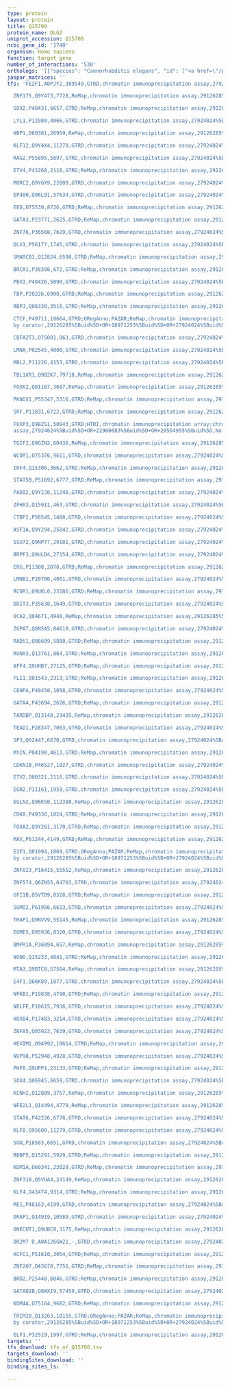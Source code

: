 ```yaml
---
type: protein
layout: protein
title: Q15700
protein_name: DLG2
uniprot_accession: Q15700
ncbi_gene_id: '1740'
organism: Homo sapiens
function: target gene
number_of_interactions: '530'
orthologs: '[{"species": "Caenorhabditis elegans", "id": ["<a href=\"/protein/g5ecy0\">G5ECY0</a>"]}, {"species": "Mus musculus", "id": ["A0A571BEZ4"]}, {"species": "Rattus norvegicus", "id": ["<a href=\"/protein/f1m907\">F1M907</a>"]}, {"species": "Drosophila melanogaster", "id": ["<a href=\"/protein/p31007\">P31007</a>"]}]'
jaspar_matrices: ''
tfs: 'FEZF1,A0PJY2,389549,GTRD,chromatin immunoprecipitation assay,27924024%5Buid%5D,No

  ZNF175,Q9Y473,7728,ReMap,chromatin immunoprecipitation assay,29126285%5Buid%5D,No

  SOX2,P48431,6657,GTRD;ReMap,chromatin immunoprecipitation assay,29126285%5Buid%5D+OR+27924024%5Buid%5D,No

  LYL1,P12980,4066,GTRD,chromatin immunoprecipitation assay,27924024%5Buid%5D,No

  HBP1,O60381,26959,ReMap,chromatin immunoprecipitation assay,29126285%5Buid%5D,No

  KLF12,Q9Y4X4,11278,GTRD,chromatin immunoprecipitation assay,27924024%5Buid%5D,No

  RAG2,P55895,5897,GTRD,chromatin immunoprecipitation assay,27924024%5Buid%5D,No

  ETV4,P43268,2118,GTRD;ReMap,chromatin immunoprecipitation assay,29126285%5Buid%5D+OR+27924024%5Buid%5D,No

  MORC2,Q9Y6X9,22880,GTRD,chromatin immunoprecipitation assay,27924024%5Buid%5D,No

  EP400,Q96L91,57634,GTRD,chromatin immunoprecipitation assay,27924024%5Buid%5D,No

  EED,O75530,8726,GTRD;ReMap,chromatin immunoprecipitation assay,29126285%5Buid%5D+OR+27924024%5Buid%5D,No

  GATA3,P23771,2625,GTRD;ReMap,chromatin immunoprecipitation assay,29126285%5Buid%5D+OR+27924024%5Buid%5D,No

  ZNF76,P36508,7629,GTRD,chromatin immunoprecipitation assay,27924024%5Buid%5D,No

  DLX1,P56177,1745,GTRD,chromatin immunoprecipitation assay,27924024%5Buid%5D,No

  SMARCB1,Q12824,6598,GTRD;ReMap,chromatin immunoprecipitation assay,29126285%5Buid%5D+OR+27924024%5Buid%5D,No

  BRCA1,P38398,672,GTRD;ReMap,chromatin immunoprecipitation assay,29126285%5Buid%5D+OR+27924024%5Buid%5D,No

  PBX3,P40426,5090,GTRD,chromatin immunoprecipitation assay,27924024%5Buid%5D,No

  TBP,P20226,6908,GTRD;ReMap,chromatin immunoprecipitation assay,29126285%5Buid%5D+OR+27924024%5Buid%5D,No

  RBPJ,Q06330,3516,GTRD;ReMap,chromatin immunoprecipitation assay,29126285%5Buid%5D+OR+27924024%5Buid%5D,No

  CTCF,P49711,10664,GTRD;ORegAnno;PAZAR;ReMap,chromatin immunoprecipitation assay;inferred
  by curator,29126285%5Buid%5D+OR+18971253%5Buid%5D+OR+27924024%5Buid%5D+OR+26578589%5Buid%5D,No

  CBFA2T3,O75081,863,GTRD,chromatin immunoprecipitation assay,27924024%5Buid%5D,No

  LMNA,P02545,4000,GTRD,chromatin immunoprecipitation assay,27924024%5Buid%5D,No

  MBL2,P11226,4153,GTRD,chromatin immunoprecipitation assay,27924024%5Buid%5D,No

  TBL1XR1,Q9BZK7,79718,ReMap,chromatin immunoprecipitation assay,29126285%5Buid%5D,No

  FOXK2,Q01167,3607,ReMap,chromatin immunoprecipitation assay,29126285%5Buid%5D,No

  PKNOX1,P55347,5316,GTRD;ReMap,chromatin immunoprecipitation assay,29126285%5Buid%5D+OR+27924024%5Buid%5D,No

  SRF,P11831,6722,GTRD;ReMap,chromatin immunoprecipitation assay,29126285%5Buid%5D+OR+27924024%5Buid%5D,No

  FOXP3,Q9BZS1,50943,GTRD;HTRI,chromatin immunoprecipitation array;chromatin immunoprecipitation
  assay,27924024%5Buid%5D+OR+22900683%5Buid%5D+OR+20554955%5Buid%5D,No

  TGIF2,Q9GZN2,60436,ReMap,chromatin immunoprecipitation assay,29126285%5Buid%5D,No

  NCOR1,O75376,9611,GTRD,chromatin immunoprecipitation assay,27924024%5Buid%5D,No

  IRF4,Q15306,3662,GTRD;ReMap,chromatin immunoprecipitation assay,29126285%5Buid%5D+OR+27924024%5Buid%5D,No

  STAT5B,P51692,6777,GTRD;ReMap,chromatin immunoprecipitation assay,29126285%5Buid%5D+OR+27924024%5Buid%5D,No

  PADI2,Q9Y2J8,11240,GTRD,chromatin immunoprecipitation assay,27924024%5Buid%5D,No

  ZFHX3,Q15911,463,GTRD,chromatin immunoprecipitation assay,27924024%5Buid%5D,No

  CTBP2,P56545,1488,GTRD,chromatin immunoprecipitation assay,27924024%5Buid%5D,No

  ASF1A,Q9Y294,25842,GTRD,chromatin immunoprecipitation assay,27924024%5Buid%5D,No

  SSU72,Q9NP77,29101,GTRD,chromatin immunoprecipitation assay,27924024%5Buid%5D,No

  BRPF3,Q9ULD4,27154,GTRD,chromatin immunoprecipitation assay,27924024%5Buid%5D,No

  ERG,P11308,2078,GTRD;ReMap,chromatin immunoprecipitation assay,29126285%5Buid%5D+OR+27924024%5Buid%5D,No

  LMNB1,P20700,4001,GTRD,chromatin immunoprecipitation assay,27924024%5Buid%5D,No

  RCOR1,Q9UKL0,23186,GTRD;ReMap,chromatin immunoprecipitation assay,29126285%5Buid%5D+OR+27924024%5Buid%5D,No

  DDIT3,P35638,1649,GTRD,chromatin immunoprecipitation assay,27924024%5Buid%5D,No

  OCA2,Q04671,4948,ReMap,chromatin immunoprecipitation assay,29126285%5Buid%5D,No

  ZGPAT,Q8N5A5,84619,GTRD,chromatin immunoprecipitation assay,27924024%5Buid%5D,No

  RAD51,Q06609,5888,GTRD;ReMap,chromatin immunoprecipitation assay,29126285%5Buid%5D+OR+27924024%5Buid%5D,No

  RUNX3,Q13761,864,GTRD;ReMap,chromatin immunoprecipitation assay,29126285%5Buid%5D+OR+27924024%5Buid%5D,No

  AFF4,Q9UHB7,27125,GTRD;ReMap,chromatin immunoprecipitation assay,29126285%5Buid%5D+OR+27924024%5Buid%5D,No

  FLI1,Q01543,2313,GTRD;ReMap,chromatin immunoprecipitation assay,29126285%5Buid%5D+OR+27924024%5Buid%5D,No

  CENPA,P49450,1058,GTRD,chromatin immunoprecipitation assay,27924024%5Buid%5D,No

  GATA4,P43694,2626,GTRD;ReMap,chromatin immunoprecipitation assay,29126285%5Buid%5D+OR+27924024%5Buid%5D,No

  TARDBP,Q13148,23435,ReMap,chromatin immunoprecipitation assay,29126285%5Buid%5D,No

  TEAD1,P28347,7003,GTRD,chromatin immunoprecipitation assay,27924024%5Buid%5D,No

  SP3,Q02447,6670,GTRD,chromatin immunoprecipitation assay,27924024%5Buid%5D,No

  MYCN,P04198,4613,GTRD;ReMap,chromatin immunoprecipitation assay,29126285%5Buid%5D+OR+27924024%5Buid%5D,No

  CDKN1B,P46527,1027,GTRD,chromatin immunoprecipitation assay,27924024%5Buid%5D,No

  ETV2,O00321,2116,GTRD,chromatin immunoprecipitation assay,27924024%5Buid%5D,No

  EGR2,P11161,1959,GTRD,chromatin immunoprecipitation assay,27924024%5Buid%5D,No

  EGLN2,Q96KS0,112398,ReMap,chromatin immunoprecipitation assay,29126285%5Buid%5D,No

  CDK8,P49336,1024,GTRD;ReMap,chromatin immunoprecipitation assay,29126285%5Buid%5D+OR+27924024%5Buid%5D,No

  FOXA2,Q9Y261,3170,GTRD;ReMap,chromatin immunoprecipitation assay,29126285%5Buid%5D+OR+27924024%5Buid%5D,No

  MAX,P61244,4149,GTRD;ReMap,chromatin immunoprecipitation assay,29126285%5Buid%5D+OR+27924024%5Buid%5D,No

  E2F1,Q01094,1869,GTRD;ORegAnno;PAZAR;ReMap,chromatin immunoprecipitation assay;inferred
  by curator,29126285%5Buid%5D+OR+18971253%5Buid%5D+OR+27924024%5Buid%5D+OR+26578589%5Buid%5D,No

  ZNF823,P16415,55552,ReMap,chromatin immunoprecipitation assay,29126285%5Buid%5D,No

  ZNF574,Q6ZN55,64763,GTRD,chromatin immunoprecipitation assay,27924024%5Buid%5D,No

  GFI1B,Q5VTD9,8328,GTRD;ReMap,chromatin immunoprecipitation assay,29126285%5Buid%5D+OR+27924024%5Buid%5D,No

  SUMO2,P61956,6613,GTRD,chromatin immunoprecipitation assay,27924024%5Buid%5D,No

  THAP1,Q9NVV9,55145,ReMap,chromatin immunoprecipitation assay,29126285%5Buid%5D,No

  EOMES,O95936,8320,GTRD,chromatin immunoprecipitation assay,27924024%5Buid%5D,No

  BMPR1A,P36894,657,ReMap,chromatin immunoprecipitation assay,29126285%5Buid%5D,No

  NONO,Q15233,4841,GTRD;ReMap,chromatin immunoprecipitation assay,29126285%5Buid%5D+OR+27924024%5Buid%5D,No

  MTA3,Q9BTC8,57504,ReMap,chromatin immunoprecipitation assay,29126285%5Buid%5D,No

  E4F1,Q66K89,1877,GTRD,chromatin immunoprecipitation assay,27924024%5Buid%5D,No

  NFKB1,P19838,4790,GTRD;ReMap,chromatin immunoprecipitation assay,29126285%5Buid%5D+OR+27924024%5Buid%5D,No

  NELFE,P18615,7936,GTRD,chromatin immunoprecipitation assay,27924024%5Buid%5D,No

  HOXB4,P17483,3214,GTRD,chromatin immunoprecipitation assay,27924024%5Buid%5D,No

  ZNF85,Q03923,7639,GTRD,chromatin immunoprecipitation assay,27924024%5Buid%5D,No

  HEXIM1,O94992,10614,GTRD;ReMap,chromatin immunoprecipitation assay,29126285%5Buid%5D+OR+27924024%5Buid%5D,No

  NUP98,P52948,4928,GTRD,chromatin immunoprecipitation assay,27924024%5Buid%5D,No

  PHF8,Q9UPP1,23133,GTRD;ReMap,chromatin immunoprecipitation assay,29126285%5Buid%5D+OR+27924024%5Buid%5D,No

  SOX4,Q06945,6659,GTRD,chromatin immunoprecipitation assay,27924024%5Buid%5D,No

  KCNH2,Q12809,3757,ReMap,chromatin immunoprecipitation assay,29126285%5Buid%5D,No

  NFE2L1,Q14494,4779,ReMap,chromatin immunoprecipitation assay,29126285%5Buid%5D,No

  STAT6,P42226,6778,GTRD,chromatin immunoprecipitation assay,27924024%5Buid%5D,No

  KLF8,O95600,11279,GTRD,chromatin immunoprecipitation assay,27924024%5Buid%5D,No

  SON,P18583,6651,GTRD,chromatin immunoprecipitation assay,27924024%5Buid%5D,No

  RBBP5,Q15291,5929,GTRD;ReMap,chromatin immunoprecipitation assay,29126285%5Buid%5D+OR+27924024%5Buid%5D,No

  KDM1A,O60341,23028,GTRD;ReMap,chromatin immunoprecipitation assay,29126285%5Buid%5D+OR+27924024%5Buid%5D,No

  ZNF318,Q5VUA4,24149,ReMap,chromatin immunoprecipitation assay,29126285%5Buid%5D,No

  KLF4,O43474,9314,GTRD;ReMap,chromatin immunoprecipitation assay,29126285%5Buid%5D+OR+27924024%5Buid%5D,No

  ME1,P48163,4199,GTRD,chromatin immunoprecipitation assay,27924024%5Buid%5D,No

  DRAP1,Q14919,10589,GTRD,chromatin immunoprecipitation assay,27924024%5Buid%5D,No

  ONECUT1,Q9UBC0,3175,ReMap,chromatin immunoprecipitation assay,29126285%5Buid%5D,No

  OR2M7 D,A0A126GW21,-,GTRD,chromatin immunoprecipitation assay,27924024%5Buid%5D,No

  HCFC1,P51610,3054,GTRD;ReMap,chromatin immunoprecipitation assay,29126285%5Buid%5D+OR+27924024%5Buid%5D,No

  ZNF207,O43670,7756,GTRD;ReMap,chromatin immunoprecipitation assay,29126285%5Buid%5D+OR+27924024%5Buid%5D,No

  BRD2,P25440,6046,GTRD;ReMap,chromatin immunoprecipitation assay,29126285%5Buid%5D+OR+27924024%5Buid%5D,No

  GATAD2B,Q8WXI9,57459,GTRD,chromatin immunoprecipitation assay,27924024%5Buid%5D,No

  KDM4A,O75164,9682,GTRD;ReMap,chromatin immunoprecipitation assay,29126285%5Buid%5D+OR+27924024%5Buid%5D,No

  TRIM28,Q13263,10155,GTRD;ORegAnno;PAZAR;ReMap,chromatin immunoprecipitation assay;inferred
  by curator,29126285%5Buid%5D+OR+18971253%5Buid%5D+OR+27924024%5Buid%5D+OR+26578589%5Buid%5D,No

  ELF1,P32519,1997,GTRD;ReMap,chromatin immunoprecipitation assay,29126285%5Buid%5D+OR+27924024%5Buid%5D,No'
targets: ''
tfs_download: tfs_of_Q15700.tsv
targets_download: ''
bindingSites_download: ''
binding_sites_ls: ''

---
```

